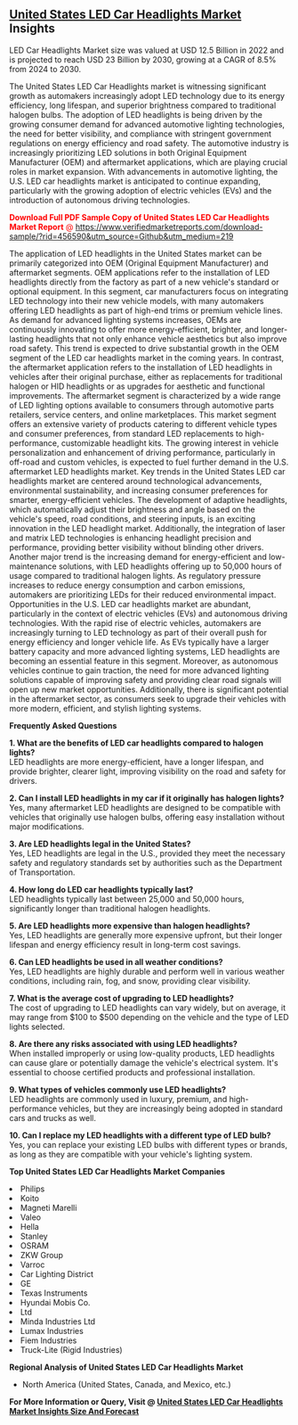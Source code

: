 <h2><a href="https://www.verifiedmarketreports.com/download-sample/?rid=456590&amp;utm_source=Github&amp;utm_medium=219" target="_blank">United States LED Car Headlights Market</a> Insights</h2><p>LED Car Headlights Market size was valued at USD 12.5 Billion in 2022 and is projected to reach USD 23 Billion by 2030, growing at a CAGR of 8.5% from 2024 to 2030.</p><p><p>The United States LED Car Headlights market is witnessing significant growth as automakers increasingly adopt LED technology due to its energy efficiency, long lifespan, and superior brightness compared to traditional halogen bulbs. The adoption of LED headlights is being driven by the growing consumer demand for advanced automotive lighting technologies, the need for better visibility, and compliance with stringent government regulations on energy efficiency and road safety. The automotive industry is increasingly prioritizing LED solutions in both Original Equipment Manufacturer (OEM) and aftermarket applications, which are playing crucial roles in market expansion. With advancements in automotive lighting, the U.S. LED car headlights market is anticipated to continue expanding, particularly with the growing adoption of electric vehicles (EVs) and the introduction of autonomous driving technologies. <p><span class=""><span style="color: #ff0000;"><strong>Download Full PDF Sample Copy of United States LED Car Headlights Market Report</strong> @ </span><a href="https://www.verifiedmarketreports.com/download-sample/?rid=456590&amp;utm_source=Github&amp;utm_medium=219" target="_blank">https://www.verifiedmarketreports.com/download-sample/?rid=456590&amp;utm_source=Github&amp;utm_medium=219</a></span></p> The application of LED headlights in the United States market can be primarily categorized into OEM (Original Equipment Manufacturer) and aftermarket segments. OEM applications refer to the installation of LED headlights directly from the factory as part of a new vehicle's standard or optional equipment. In this segment, car manufacturers focus on integrating LED technology into their new vehicle models, with many automakers offering LED headlights as part of high-end trims or premium vehicle lines. As demand for advanced lighting systems increases, OEMs are continuously innovating to offer more energy-efficient, brighter, and longer-lasting headlights that not only enhance vehicle aesthetics but also improve road safety. This trend is expected to drive substantial growth in the OEM segment of the LED car headlights market in the coming years. In contrast, the aftermarket application refers to the installation of LED headlights in vehicles after their original purchase, either as replacements for traditional halogen or HID headlights or as upgrades for aesthetic and functional improvements. The aftermarket segment is characterized by a wide range of LED lighting options available to consumers through automotive parts retailers, service centers, and online marketplaces. This market segment offers an extensive variety of products catering to different vehicle types and consumer preferences, from standard LED replacements to high-performance, customizable headlight kits. The growing interest in vehicle personalization and enhancement of driving performance, particularly in off-road and custom vehicles, is expected to fuel further demand in the U.S. aftermarket LED headlights market. Key trends in the United States LED car headlights market are centered around technological advancements, environmental sustainability, and increasing consumer preferences for smarter, energy-efficient vehicles. The development of adaptive headlights, which automatically adjust their brightness and angle based on the vehicle's speed, road conditions, and steering inputs, is an exciting innovation in the LED headlight market. Additionally, the integration of laser and matrix LED technologies is enhancing headlight precision and performance, providing better visibility without blinding other drivers. Another major trend is the increasing demand for energy-efficient and low-maintenance solutions, with LED headlights offering up to 50,000 hours of usage compared to traditional halogen lights. As regulatory pressure increases to reduce energy consumption and carbon emissions, automakers are prioritizing LEDs for their reduced environmental impact. Opportunities in the U.S. LED car headlights market are abundant, particularly in the context of electric vehicles (EVs) and autonomous driving technologies. With the rapid rise of electric vehicles, automakers are increasingly turning to LED technology as part of their overall push for energy efficiency and longer vehicle life. As EVs typically have a larger battery capacity and more advanced lighting systems, LED headlights are becoming an essential feature in this segment. Moreover, as autonomous vehicles continue to gain traction, the need for more advanced lighting solutions capable of improving safety and providing clear road signals will open up new market opportunities. Additionally, there is significant potential in the aftermarket sector, as consumers seek to upgrade their vehicles with more modern, efficient, and stylish lighting systems. <p><strong>Frequently Asked Questions</strong></p> <p><strong>1. What are the benefits of LED car headlights compared to halogen lights?</strong><br>LED headlights are more energy-efficient, have a longer lifespan, and provide brighter, clearer light, improving visibility on the road and safety for drivers.</p> <p><strong>2. Can I install LED headlights in my car if it originally has halogen lights?</strong><br>Yes, many aftermarket LED headlights are designed to be compatible with vehicles that originally use halogen bulbs, offering easy installation without major modifications.</p> <p><strong>3. Are LED headlights legal in the United States?</strong><br>Yes, LED headlights are legal in the U.S., provided they meet the necessary safety and regulatory standards set by authorities such as the Department of Transportation.</p> <p><strong>4. How long do LED car headlights typically last?</strong><br>LED headlights typically last between 25,000 and 50,000 hours, significantly longer than traditional halogen headlights.</p> <p><strong>5. Are LED headlights more expensive than halogen headlights?</strong><br>Yes, LED headlights are generally more expensive upfront, but their longer lifespan and energy efficiency result in long-term cost savings.</p> <p><strong>6. Can LED headlights be used in all weather conditions?</strong><br>Yes, LED headlights are highly durable and perform well in various weather conditions, including rain, fog, and snow, providing clear visibility.</p> <p><strong>7. What is the average cost of upgrading to LED headlights?</strong><br>The cost of upgrading to LED headlights can vary widely, but on average, it may range from $100 to $500 depending on the vehicle and the type of LED lights selected.</p> <p><strong>8. Are there any risks associated with using LED headlights?</strong><br>When installed improperly or using low-quality products, LED headlights can cause glare or potentially damage the vehicle's electrical system. It's essential to choose certified products and professional installation.</p> <p><strong>9. What types of vehicles commonly use LED headlights?</strong><br>LED headlights are commonly used in luxury, premium, and high-performance vehicles, but they are increasingly being adopted in standard cars and trucks as well.</p> <p><strong>10. Can I replace my LED headlights with a different type of LED bulb?</strong><br>Yes, you can replace your existing LED bulbs with different types or brands, as long as they are compatible with your vehicle's lighting system.</p></p><p><strong>Top United States LED Car Headlights Market Companies</strong></p><div data-test-id=""><p><li>Philips</li><li> Koito</li><li> Magneti Marelli</li><li> Valeo</li><li> Hella</li><li> Stanley</li><li> OSRAM</li><li> ZKW Group</li><li> Varroc</li><li> Car Lighting District</li><li> GE</li><li> Texas Instruments</li><li> Hyundai Mobis Co.</li><li>Ltd</li><li> Minda Industries Ltd</li><li> Lumax Industries</li><li> Fiem Industries</li><li> Truck-Lite (Rigid Industries)</li></p><div><strong>Regional Analysis of&nbsp;United States LED Car Headlights Market</strong></div><ul><li dir="ltr"><p dir="ltr">North America&nbsp;(United States, Canada, and Mexico, etc.)</p></li></ul><p><strong>For More Information or Query, Visit @&nbsp;</strong><strong><a href="https://www.verifiedmarketreports.com/product/led-car-headlights-market/?utm_source=Github&amp;utm_medium=219" target="_blank">United States LED Car Headlights Market Insights Size And Forecast</a></strong></p></div>
